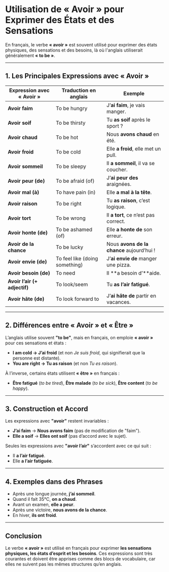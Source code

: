 # **Utilisation de « Avoir » pour Exprimer des États et des Sensations**  

En français, le verbe **« avoir »** est souvent utilisé pour exprimer des états physiques, des sensations et des besoins, là où l'anglais utiliserait généralement **« to be »**.  

---

## **1. Les Principales Expressions avec « Avoir »**  

| **Expression avec « Avoir »** | **Traduction en anglais** | **Exemple** |
|----------------------|----------------------|----------------------|
| **Avoir faim** | To be hungry | J’**ai faim**, je vais manger. |
| **Avoir soif** | To be thirsty | Tu **as soif** après le sport ? |
| **Avoir chaud** | To be hot | Nous **avons chaud** en été. |
| **Avoir froid** | To be cold | Elle **a froid**, elle met un pull. |
| **Avoir sommeil** | To be sleepy | Il **a sommeil**, il va se coucher. |
| **Avoir peur (de)** | To be afraid (of) | J’**ai peur des** araignées. |
| **Avoir mal (à)** | To have pain (in) | Elle **a mal à la tête**. |
| **Avoir raison** | To be right | Tu **as raison**, c’est logique. |
| **Avoir tort** | To be wrong | Il **a tort**, ce n’est pas correct. |
| **Avoir honte (de)** | To be ashamed (of) | Elle **a honte de** son erreur. |
| **Avoir de la chance** | To be lucky | Nous **avons de la chance** aujourd’hui ! |
| **Avoir envie (de)** | To feel like (doing something) | J’**ai envie de** manger une pizza. |
| **Avoir besoin (de)** | To need | Il **a besoin d’**aide. |
| **Avoir l’air (+ adjectif)** | To look/seem | Tu **as l’air fatigué**. |
| **Avoir hâte (de)** | To look forward to | J’**ai hâte de** partir en vacances. |

---

## **2. Différences entre « Avoir » et « Être »**  

L’anglais utilise souvent **"to be"**, mais en français, on emploie **« avoir »** pour ces sensations et états :  

- **I am cold → J’ai froid** (et non *Je suis froid*, qui signifierait que la personne est distante).  
- **You are right → Tu as raison** (et non *Tu es raison*).  

À l’inverse, certains états utilisent **« être »** en français :  
- **Être fatigué** (*to be tired*), **Être malade** (*to be sick*), **Être content** (*to be happy*).  

---

## **3. Construction et Accord**  

Les expressions avec **"avoir"** restent invariables :  
- **J’ai faim** → **Nous avons faim** (pas de modification de "faim").  
- **Elle a soif** → **Elles ont soif** (pas d’accord avec le sujet).  

Seules les expressions avec **"avoir l’air"** s’accordent avec ce qui suit :  
- Il **a l’air fatigué**.  
- Elle **a l’air fatiguée**.  

---

## **4. Exemples dans des Phrases**  

- Après une longue journée, **j’ai sommeil**.  
- Quand il fait 35°C, **on a chaud**.  
- Avant un examen, **elle a peur**.  
- Après une victoire, **nous avons de la chance**.  
- En hiver, **ils ont froid**.  

---

## **Conclusion**  
Le verbe **« avoir »** est utilisé en français pour exprimer **les sensations physiques, les états d’esprit et les besoins**. Ces expressions sont très courantes et doivent être apprises comme des blocs de vocabulaire, car elles ne suivent pas les mêmes structures qu’en anglais.
